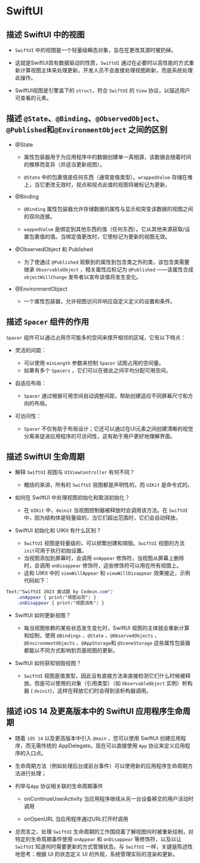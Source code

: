 # SwiftUI

## 描述 SwiftUI 中的视图

- `SwiftUI` 中的视图是一个轻量级瞬态对象，旨在在更改其源时被扔掉。

- 这就是SwiftUI具有数据驱动的性质，`SwiftUI` 通过在必要时以高性能的方式重新计算视图主体来处理更新。开发人员不会直接处理视图刷新，而是系统处理此操作。

- SwiftUI视图是引擎盖下的 `struct`，符合 `SwiftUI` 的 `View` 协议，以描述用户可查看的元素。

## 描述 `@State`、`@Binding`、`@ObservedObject`、`@Published`和`@EnvironmentObject` 之间的区别

- @State

  - 属性包装器用于为应用程序中的数据创建单一真相源，该数据会随着时间的推移而变异（并适当更新视图）。

  - `@State` 中的包裹值是任何东西（通常是值类型）。`wrappedValue` 存储在堆上，当它更改无效时，视点和视点此值的视图将被标记为更新。

- @Binding

  - `@Binding` 属性包装器允许存储数据的属性与显示和突变该数据的视图之间的双向连接。

  - `wappedValue` 是绑定到其他东西的值（任何东西）。它从其他来源获取/设置包裹值的值。当绑定值更改时，它使标记为更新的视图无效。

- @ObservedObject 和 Published
  - 为了使通过 `@Published` 观察到的属性到包含类之外的类，该包含类需要继承 `ObservableObject` ，相关属性应标记为 `@Published` ——该属性合成 `objectWillChange` 发布者以宣布该值将发生变化。

- @EnvironmentObject
  - 一个属性包装器，允许视图访问并响应自定义定义的设置和条件。

## 描述 `Spacer` 组件的作用

`Spacer` 组件可以通过占用尽可能多的空间来撑开相邻的区域，它有以下特点：

- 灵活的间距：
  - 可以使用 `minLength` 参数来控制 `Spacer` 试图占用的空间量。
  - 如果有多个 `Spacers` ，它们可以在彼此之间平均分配可用空间。

- 自适应布局：
  - `Spacer` 通过根据可用空间自动调整间距，帮助创建适应不同屏幕尺寸和方向的布局。

- 可访问性：
  - `Spacer` 不仅有助于布局设计；它还可以通过在UI元素之间创建清晰的视觉分离来促进应用程序的可访问性，这有助于用户更好地理解界面。

## 描述 SwiftUI 生命周期

- 解释 `SwiftUI` 视图与 `UIViewController` 有何不同？
  - 概括的来讲，所有的 `SwiftUI` 视图都是声明性的，而 `UIKit` 是命令式的。

- 如何在 SwiftUI 中处理视图初始化和取消初始化？
  - 在 `UIKit` 中，`deinit` 当视图控制器被释放时会调用该方法。在 `SwiftUI` 中，因为结构体是轻量级的，当它们超出范围时，它们会自动释放。

- SwiftUI 初始化和 UIKit 有什么区别？
  - `SwiftUI` 视图是轻量级的，可以频繁创建和销毁。`SwiftUI` 视图的方法`init`可用于执行初始设置。
  - 当视图添加到屏幕时，会调用 `onAppear` 修饰符，当视图从屏幕上删除时，会调用 `onDisappear` 修饰符，这些修饰符可以用在所有视图上。
  - 这和 UIKit 中的 `viewWillAppear` 和 `viewWillDisappear` 效果接近，示例代码如下：

```scss
Text("SwiftUI 2023 面试题 by Codeun.com")     
    .onAppear { print("视图出现") }    
    .onDisappear { print("视图消失") }
```

- SwiftUI 如何更新视图？
  - 每当视图依赖的某些状态发生变化时，SwiftUI 视图的主体就会重新计算和绘制，使用 `@Bindings` 、`@State` 、`@ObservedObjects` 、 `@EnvironmentObjects` 、`@AppStorage`和 `@SceneStorage`  这些属性包装器都能以不同方式影响到页面视图的更新。

- SwiftUI 如何获知销毁视图？
  - `SwiftUI` 视图是值类型，因此没有直接方法来直接检测它们什么时候被释放。但是可以使用的对象（引用类型）（如 `ObservableObject` 实例）析构器 ( `deinit`)，这样在释放它们时会得到该析构器调用。

## 描述 iOS 14 及更高版本中的 SwiftUI 应用程序生命周期

- 随着 `iOS 14` 以及更高版本中引入 `@main` ，您可以使用 SwiftUI 创建应用程序，而无需传统的 AppDelegate。现在可以直接使用 `App` 协议来定义应用程序的入口点。

- 生命周期方法（例如处理后台或前台事件）可以使用新的应用程序生命周期方法进行处理；

- 列举与`App` 协议相关联的生命周期事件

  - onContinueUserActivity 当应用程序继续从另一台设备移交的用户活动时调用

  - onOpenURL 当应用程序通过URL打开时调用

- 总而言之，处理 `SwiftUI` 生命周期的工作围绕着了解视图何时被重新绘制，对特定的生命周期事件使用 `onAppear` 和 `onDisappear` 等修饰符，以及以让 `SwiftUI` 知道何时需要更新的方式管理状态。与 `SwiftUI` 一样，关键是陈述性地思考：根据 UI 的状态定义 UI 的外观，系统管理实际的渲染和更新。